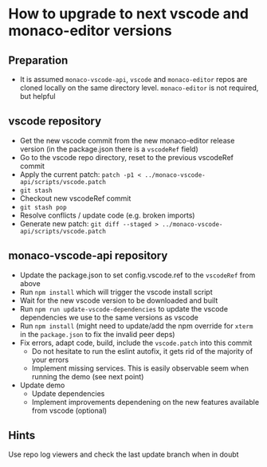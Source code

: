 # How to upgrade to next vscode and monaco-editor versions

## Preparation

- It is assumed `monaco-vscode-api`, `vscode` and `monaco-editor` repos are cloned locally on the same directory level. `monaco-editor` is not required, but helpful

## vscode repository

- Get the new vscode commit from the new monaco-editor release version (in the package.json there is a `vscodeRef` field)
- Go to the vscode repo directory, reset to the previous vscodeRef commit
- Apply the current patch: `patch -p1 < ../monaco-vscode-api/scripts/vscode.patch`
- `git stash`
- Checkout new vscodeRef commit
- `git stash pop`
- Resolve conflicts / update code (e.g. broken imports)
- Generate new patch: `git diff --staged > ../monaco-vscode-api/scripts/vscode.patch`

## monaco-vscode-api repository

- Update the package.json to set config.vscode.ref to the `vscodeRef` from above
- Run `npm install` which will trigger the vscode install script
- Wait for the new vscode version to be downloaded and built
- Run `npm run update-vscode-dependencies` to update the vscode dependencies we use to the same versions as vscode
- Run `npm install` (might need to update/add the npm override for `xterm` in the `package.json` to fix the invalid peer deps)
- Fix errors, adapt code, build, include the `vscode.patch` into this commit
  - Do not hesitate to run the eslint autofix, it gets rid of the majority of your errors
  - Implement missing services. This is easily observable seem when running the demo (see next point)
- Update demo
  - Update dependencies
  - Implement improvements dependening on the new features available from vscode (optional)

## Hints

Use repo log viewers and check the last update branch when in doubt
